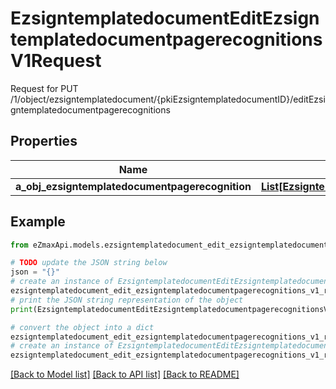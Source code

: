 # EzsigntemplatedocumentEditEzsigntemplatedocumentpagerecognitionsV1Request

Request for PUT /1/object/ezsigntemplatedocument/{pkiEzsigntemplatedocumentID}/editEzsigntemplatedocumentpagerecognitions

## Properties

Name | Type | Description | Notes
------------ | ------------- | ------------- | -------------
**a_obj_ezsigntemplatedocumentpagerecognition** | [**List[EzsigntemplatedocumentpagerecognitionRequestCompound]**](EzsigntemplatedocumentpagerecognitionRequestCompound.md) |  | 

## Example

```python
from eZmaxApi.models.ezsigntemplatedocument_edit_ezsigntemplatedocumentpagerecognitions_v1_request import EzsigntemplatedocumentEditEzsigntemplatedocumentpagerecognitionsV1Request

# TODO update the JSON string below
json = "{}"
# create an instance of EzsigntemplatedocumentEditEzsigntemplatedocumentpagerecognitionsV1Request from a JSON string
ezsigntemplatedocument_edit_ezsigntemplatedocumentpagerecognitions_v1_request_instance = EzsigntemplatedocumentEditEzsigntemplatedocumentpagerecognitionsV1Request.from_json(json)
# print the JSON string representation of the object
print(EzsigntemplatedocumentEditEzsigntemplatedocumentpagerecognitionsV1Request.to_json())

# convert the object into a dict
ezsigntemplatedocument_edit_ezsigntemplatedocumentpagerecognitions_v1_request_dict = ezsigntemplatedocument_edit_ezsigntemplatedocumentpagerecognitions_v1_request_instance.to_dict()
# create an instance of EzsigntemplatedocumentEditEzsigntemplatedocumentpagerecognitionsV1Request from a dict
ezsigntemplatedocument_edit_ezsigntemplatedocumentpagerecognitions_v1_request_from_dict = EzsigntemplatedocumentEditEzsigntemplatedocumentpagerecognitionsV1Request.from_dict(ezsigntemplatedocument_edit_ezsigntemplatedocumentpagerecognitions_v1_request_dict)
```
[[Back to Model list]](../README.md#documentation-for-models) [[Back to API list]](../README.md#documentation-for-api-endpoints) [[Back to README]](../README.md)


